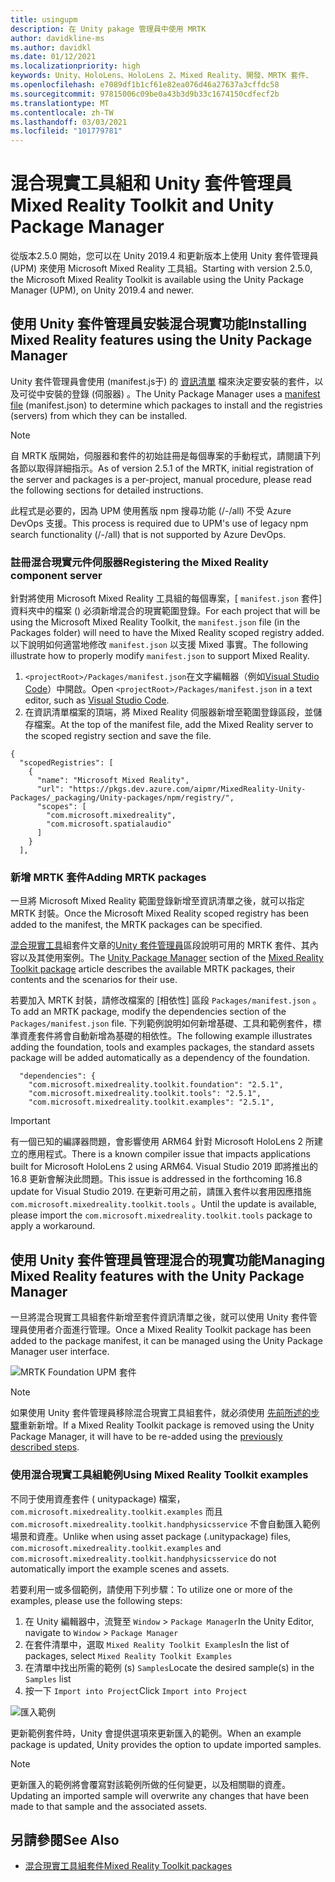 ```yaml
---
title: usingupm
description: 在 Unity pakage 管理員中使用 MRTK
author: davidkline-ms
ms.author: davidkl
ms.date: 01/12/2021
ms.localizationpriority: high
keywords: Unity、HoloLens、HoloLens 2、Mixed Reality、開發、MRTK 套件、
ms.openlocfilehash: e7089df1b1cf61e82ea076d46a27637a3cffdc58
ms.sourcegitcommit: 97815006c09be0a43b3d9b33c1674150cdfecf2b
ms.translationtype: MT
ms.contentlocale: zh-TW
ms.lasthandoff: 03/03/2021
ms.locfileid: "101779781"
---
```

# <a name="mixed-reality-toolkit-and-unity-package-manager"></a><span data-ttu-id="127ae-104">混合現實工具組和 Unity 套件管理員</span><span class="sxs-lookup"><span data-stu-id="127ae-104">Mixed Reality Toolkit and Unity Package Manager</span></span>

<span data-ttu-id="127ae-105">從版本2.5.0 開始，您可以在 Unity 2019.4 和更新版本上使用 Unity 套件管理員 (UPM) 來使用 Microsoft Mixed Reality 工具組。</span><span class="sxs-lookup"><span data-stu-id="127ae-105">Starting with version 2.5.0, the Microsoft Mixed Reality Toolkit is available using the Unity Package Manager (UPM), on Unity 2019.4 and newer.</span></span>

## <a name="installing-mixed-reality-features-using-the-unity-package-manager"></a><span data-ttu-id="127ae-106">使用 Unity 套件管理員安裝混合現實功能</span><span class="sxs-lookup"><span data-stu-id="127ae-106">Installing Mixed Reality features using the Unity Package Manager</span></span>

<span data-ttu-id="127ae-107">Unity 套件管理員會使用 (manifest.js于) 的 [資訊清單](https://docs.unity3d.com/Manual/upm-manifestPkg.html) 檔來決定要安裝的套件，以及可從中安裝的登錄 (伺服器) 。</span><span class="sxs-lookup"><span data-stu-id="127ae-107">The Unity Package Manager uses a [manifest file](https://docs.unity3d.com/Manual/upm-manifestPkg.html) (manifest.json) to determine which packages to install and the registries (servers) from which they can be installed.</span></span>

> [!Note]
> <span data-ttu-id="127ae-108">自 MRTK 版開始，伺服器和套件的初始註冊是每個專案的手動程式，請閱讀下列各節以取得詳細指示。</span><span class="sxs-lookup"><span data-stu-id="127ae-108">As of version 2.5.1 of the MRTK, initial registration of the server and packages is a per-project, manual procedure, please read the following sections for detailed instructions.</span></span>
>
> <span data-ttu-id="127ae-109">此程式是必要的，因為 UPM 使用舊版 npm 搜尋功能 (/-/all) 不受 Azure DevOps 支援。</span><span class="sxs-lookup"><span data-stu-id="127ae-109">This process is required due to UPM's use of legacy npm search functionality (/-/all) that is not supported by Azure DevOps.</span></span>

### <a name="registering-the-mixed-reality-component-server"></a><span data-ttu-id="127ae-110">註冊混合現實元件伺服器</span><span class="sxs-lookup"><span data-stu-id="127ae-110">Registering the Mixed Reality component server</span></span>

<span data-ttu-id="127ae-111">針對將使用 Microsoft Mixed Reality 工具組的每個專案，[ `manifest.json` 套件] 資料夾中的檔案 () 必須新增混合的現實範圍登錄。</span><span class="sxs-lookup"><span data-stu-id="127ae-111">For each project that will be using the Microsoft Mixed Reality Toolkit, the `manifest.json` file (in the Packages folder) will need to have the Mixed Reality scoped registry added.</span></span> <span data-ttu-id="127ae-112">以下說明如何適當地修改 `manifest.json` 以支援 Mixed 事實。</span><span class="sxs-lookup"><span data-stu-id="127ae-112">The following illustrate how to properly modify `manifest.json` to support Mixed Reality.</span></span>

1. <span data-ttu-id="127ae-113">`<projectRoot>/Packages/manifest.json`在文字編輯器（例如[Visual Studio Code](https://code.visualstudio.com/)）中開啟。</span><span class="sxs-lookup"><span data-stu-id="127ae-113">Open `<projectRoot>/Packages/manifest.json` in a text editor, such as [Visual Studio Code](https://code.visualstudio.com/).</span></span>
1. <span data-ttu-id="127ae-114">在資訊清單檔案的頂端，將 Mixed Reality 伺服器新增至範圍登錄區段，並儲存檔案。</span><span class="sxs-lookup"><span data-stu-id="127ae-114">At the top of the manifest file, add the Mixed Reality server to the scoped registry section and save the file.</span></span>

```
{
  "scopedRegistries": [
    {
      "name": "Microsoft Mixed Reality",
      "url": "https://pkgs.dev.azure.com/aipmr/MixedReality-Unity-Packages/_packaging/Unity-packages/npm/registry/",
      "scopes": [
        "com.microsoft.mixedreality",
        "com.microsoft.spatialaudio"
      ]
    }
  ],
```

### <a name="adding-mrtk-packages"></a><span data-ttu-id="127ae-115">新增 MRTK 套件</span><span class="sxs-lookup"><span data-stu-id="127ae-115">Adding MRTK packages</span></span>

<span data-ttu-id="127ae-116">一旦將 Microsoft Mixed Reality 範圍登錄新增至資訊清單之後，就可以指定 MRTK 封裝。</span><span class="sxs-lookup"><span data-stu-id="127ae-116">Once the Microsoft Mixed Reality scoped registry has been added to the manifest, the MRTK packages can be specified.</span></span>

<span data-ttu-id="127ae-117">[混合現實工具](../packages-releases/MRTK_Packages.md)組套件文章的[Unity 套件管理員](../packages-releases/MRTK_Packages.md#unity-package-manager)區段說明可用的 MRTK 套件、其內容以及其使用案例。</span><span class="sxs-lookup"><span data-stu-id="127ae-117">The [Unity Package Manager](../packages-releases/MRTK_Packages.md#unity-package-manager) section of the [Mixed Reality Toolkit package](../packages-releases/MRTK_Packages.md) article describes the available MRTK packages, their contents and the scenarios for their use.</span></span>

<span data-ttu-id="127ae-118">若要加入 MRTK 封裝，請修改檔案的 [相依性] 區段 `Packages/manifest.json` 。</span><span class="sxs-lookup"><span data-stu-id="127ae-118">To add an MRTK package, modify the dependencies section of the `Packages/manifest.json` file.</span></span> <span data-ttu-id="127ae-119">下列範例說明如何新增基礎、工具和範例套件，標準資產套件將會自動新增為基礎的相依性。</span><span class="sxs-lookup"><span data-stu-id="127ae-119">The following example illustrates adding the foundation, tools and examples packages, the standard assets package will be added automatically as a dependency of the foundation.</span></span>

```
  "dependencies": {
    "com.microsoft.mixedreality.toolkit.foundation": "2.5.1",
    "com.microsoft.mixedreality.toolkit.tools": "2.5.1",
    "com.microsoft.mixedreality.toolkit.examples": "2.5.1",
```

> [!IMPORTANT]
> <span data-ttu-id="127ae-120">有一個已知的編譯器問題，會影響使用 ARM64 針對 Microsoft HoloLens 2 所建立的應用程式。</span><span class="sxs-lookup"><span data-stu-id="127ae-120">There is a known compiler issue that impacts applications built for Microsoft HoloLens 2 using ARM64.</span></span> <span data-ttu-id="127ae-121">Visual Studio 2019 即將推出的16.8 更新會解決此問題。</span><span class="sxs-lookup"><span data-stu-id="127ae-121">This issue is addressed in the forthcoming 16.8 update for Visual Studio 2019.</span></span> <span data-ttu-id="127ae-122">在更新可用之前，請匯入套件以套用因應措施 `com.microsoft.mixedreality.toolkit.tools` 。</span><span class="sxs-lookup"><span data-stu-id="127ae-122">Until the update is available, please import the `com.microsoft.mixedreality.toolkit.tools` package to apply a workaround.</span></span>

## <a name="managing-mixed-reality-features-with-the-unity-package-manager"></a><span data-ttu-id="127ae-123">使用 Unity 套件管理員管理混合的現實功能</span><span class="sxs-lookup"><span data-stu-id="127ae-123">Managing Mixed Reality features with the Unity Package Manager</span></span>

<span data-ttu-id="127ae-124">一旦將混合現實工具組套件新增至套件資訊清單之後，就可以使用 Unity 套件管理員使用者介面進行管理。</span><span class="sxs-lookup"><span data-stu-id="127ae-124">Once a Mixed Reality Toolkit package has been added to the package manifest, it can be managed using the Unity Package Manager user interface.</span></span>

![MRTK Foundation UPM 套件](../features/images/packaging/MRTK_FoundationUPM.png)

> [!Note]
> <span data-ttu-id="127ae-126">如果使用 Unity 套件管理員移除混合現實工具組套件，就必須使用 [先前所述的步驟](#adding-mrtk-packages)重新新增。</span><span class="sxs-lookup"><span data-stu-id="127ae-126">If a Mixed Reality Toolkit package is removed using the Unity Package Manager, it will have to be re-added using the [previously described steps](#adding-mrtk-packages).</span></span>

### <a name="using-mixed-reality-toolkit-examples"></a><span data-ttu-id="127ae-127">使用混合現實工具組範例</span><span class="sxs-lookup"><span data-stu-id="127ae-127">Using Mixed Reality Toolkit examples</span></span>

<span data-ttu-id="127ae-128">不同于使用資產套件 ( unitypackage) 檔案， `com.microsoft.mixedreality.toolkit.examples` 而且 `com.microsoft.mixedreality.toolkit.handphysicsservice` 不會自動匯入範例場景和資產。</span><span class="sxs-lookup"><span data-stu-id="127ae-128">Unlike when using asset package (.unitypackage) files, `com.microsoft.mixedreality.toolkit.examples` and `com.microsoft.mixedreality.toolkit.handphysicsservice` do not automatically import the example scenes and assets.</span></span>

<span data-ttu-id="127ae-129">若要利用一或多個範例，請使用下列步驟：</span><span class="sxs-lookup"><span data-stu-id="127ae-129">To utilize one or more of the examples, please use the following steps:</span></span>

1. <span data-ttu-id="127ae-130">在 Unity 編輯器中，流覽至 `Window` > `Package Manager`</span><span class="sxs-lookup"><span data-stu-id="127ae-130">In the Unity Editor, navigate to `Window` > `Package Manager`</span></span>
1. <span data-ttu-id="127ae-131">在套件清單中，選取 `Mixed Reality Toolkit Examples`</span><span class="sxs-lookup"><span data-stu-id="127ae-131">In the list of packages, select `Mixed Reality Toolkit Examples`</span></span>
1. <span data-ttu-id="127ae-132">在清單中找出所需的範例 (s) `Samples`</span><span class="sxs-lookup"><span data-stu-id="127ae-132">Locate the desired sample(s) in the `Samples` list</span></span>
1. <span data-ttu-id="127ae-133">按一下 `Import into Project`</span><span class="sxs-lookup"><span data-stu-id="127ae-133">Click `Import into Project`</span></span>

![匯入範例](../features/images/packaging/MRTK_ExamplesUpm.png)

<span data-ttu-id="127ae-135">更新範例套件時，Unity 會提供選項來更新匯入的範例。</span><span class="sxs-lookup"><span data-stu-id="127ae-135">When an example package is updated, Unity provides the option to update imported samples.</span></span>

> [!Note]
> <span data-ttu-id="127ae-136">更新匯入的範例將會覆寫對該範例所做的任何變更，以及相關聯的資產。</span><span class="sxs-lookup"><span data-stu-id="127ae-136">Updating an imported sample will overwrite any changes that have been made to that sample and the associated assets.</span></span>

## <a name="see-also"></a><span data-ttu-id="127ae-137">另請參閱</span><span class="sxs-lookup"><span data-stu-id="127ae-137">See Also</span></span>

- [<span data-ttu-id="127ae-138">混合現實工具組套件</span><span class="sxs-lookup"><span data-stu-id="127ae-138">Mixed Reality Toolkit packages</span></span>](../packages-releases/MRTK_Packages.md)
